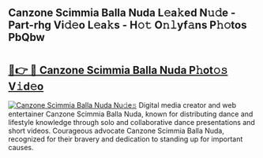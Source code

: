 ## Canzone Scimmia Balla Nuda L𝚎a𝚔ed N𝚞𝚍e - Part-rhg Vi𝚍𝚎o L𝚎a𝚔s - H𝚘𝚝 O𝚗𝚕yf𝚊ns P𝚑𝚘tos PbQbw

# <h2><a href="http://kfbm07z.oniu.top/?m=Canzone+Scimmia+Balla+Nuda">🔗👉 🔴 Canzone Scimmia Balla Nuda P𝚑ot𝚘𝚜 V𝚒d𝚎o</a></h2>

[![Canzone Scimmia Balla Nuda Nu𝚍e𝚜](https://i.imgur.com/0qMVB7G.gif)](http://kfbm07z.oniu.top/?m=Canzone+Scimmia+Balla+Nuda)
Digital media creator and web entertainer Canzone Scimmia Balla Nuda, known for distributing dance and lifestyle knowledge through solo and collaborative dance presentations and short videos. Courageous advocate Canzone Scimmia Balla Nuda, recognized for their bravery and dedication to standing up for important causes.  
